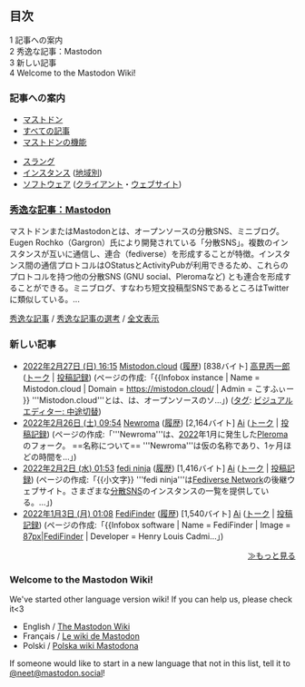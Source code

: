 <div>

<div id="top_main_column">

<div id="article_menu">

<div id="toc">

<div lang="ja" dir="ltr">

## 目次

</div>

-   [1 記事への案内](#.E8.A8.98.E4.BA.8B.E3.81.B8.E3.81.AE.E6.A1.88.E5.86.85)
-   [2 秀逸な記事：Mastodon](#.E7.A7.80.E9.80.B8.E3.81.AA.E8.A8.98.E4.BA.8B.EF.BC.9AMastodon)
-   [3 新しい記事](#.E6.96.B0.E3.81.97.E3.81.84.E8.A8.98.E4.BA.8B)
-   [4 Welcome to the Mastodon Wiki!](#Welcome_to_the_Mastodon_Wiki.21)

</div>

### 記事への案内

<div>

<div>

-   [マストドン](/Mastodon "Mastodon")
-   [すべての記事](/%E3%82%AB%E3%83%86%E3%82%B4%E3%83%AA:%E3%83%A1%E3%82%A4%E3%83%B3 "カテゴリ:メイン")
-   [マストドンの機能](/%E3%82%AB%E3%83%86%E3%82%B4%E3%83%AA:%E3%83%9E%E3%82%B9%E3%83%88%E3%83%89%E3%83%B3%E3%81%AE%E6%A9%9F%E8%83%BD "カテゴリ:マストドンの機能")

</div>

<div>

-   [スラング](/%E3%82%AB%E3%83%86%E3%82%B4%E3%83%AA:%E8%B1%A1%E8%AA%9E "カテゴリ:象語")
-   [インスタンス](/%E3%82%AB%E3%83%86%E3%82%B4%E3%83%AA:%E3%82%A4%E3%83%B3%E3%82%B9%E3%82%BF%E3%83%B3%E3%82%B9 "カテゴリ:インスタンス") ([地域別](/%E9%83%BD%E9%81%93%E5%BA%9C%E7%9C%8C%E3%81%AE%E3%82%A4%E3%83%B3%E3%82%B9%E3%82%BF%E3%83%B3%E3%82%B9%E4%B8%80%E8%A6%A7 "都道府県のインスタンス一覧"))
-   [ソフトウェア](/%E3%82%AB%E3%83%86%E3%82%B4%E3%83%AA:%E3%82%BD%E3%83%95%E3%83%88%E3%82%A6%E3%82%A7%E3%82%A2 "カテゴリ:ソフトウェア") ([クライアント](/%E3%82%AB%E3%83%86%E3%82%B4%E3%83%AA:%E3%83%9E%E3%82%B9%E3%83%88%E3%83%89%E3%83%B3%E3%81%AE%E3%82%AF%E3%83%A9%E3%82%A4%E3%82%A2%E3%83%B3%E3%83%88 "カテゴリ:マストドンのクライアント")・[ウェブサイト](/%E3%82%AB%E3%83%86%E3%82%B4%E3%83%AA:%E3%82%A6%E3%82%A7%E3%83%96%E3%82%B5%E3%82%A4%E3%83%88 "カテゴリ:ウェブサイト"))

</div>

</div>

</div>

<div id="great_entry">

<div>

### <a href="https://ja.mstdn.wiki/Mastodon" rel="nofollow">秀逸な記事：Mastodon</a>

マストドンまたはMastodonとは、オープンソースの分散SNS、ミニブログ。Eugen Rochko（Gargron）氏により開発されている「分散SNS」。複数のインスタンスが互いに通信し、連合（fediverse）を形成することが特徴。インスタンス間の通信プロトコルはOStatusとActivityPubが利用できるため、これらのプロトコルを持つ他の分散SNS (GNU social、Pleromaなど) とも連合を形成することができる。ミニブログ、すなわち短文投稿型SNSであるところはTwitterに類似している。...

<div>

[秀逸な記事](/%E3%83%86%E3%83%B3%E3%83%97%E3%83%AC%E3%83%BC%E3%83%88:%E7%A7%80%E9%80%B8%E3%81%AA%E8%A8%98%E4%BA%8B "テンプレート:秀逸な記事") / [秀逸な記事の選考](/MastodonWiki:%E7%A7%80%E9%80%B8%E3%81%AA%E8%A8%98%E4%BA%8B%E3%81%AE%E9%81%B8%E8%80%83 "MastodonWiki:秀逸な記事の選考") / [全文表示](/Mastodon "Mastodon")

</div>

</div>

</div>

<div id="new_entrys">

<div>

### 新しい記事

-   [2022年2月27日 (日) 16:15](/index.php?title=Mistodon.cloud&oldid=16835 "Mistodon.cloud") ‎[Mistodon.cloud](/Mistodon.cloud "Mistodon.cloud") ([履歴](/index.php?title=Mistodon.cloud&action=history "Mistodon.cloud")) ‎\[838バイト\] ‎[高見丙一郎](/index.php?title=%E5%88%A9%E7%94%A8%E8%80%85:%E9%AB%98%E8%A6%8B%E4%B8%99%E4%B8%80%E9%83%8E&action=edit&redlink=1 "利用者:高見丙一郎 (存在しないページ)") ([トーク](/index.php?title=%E5%88%A9%E7%94%A8%E8%80%85%E3%83%BB%E3%83%88%E3%83%BC%E3%82%AF:%E9%AB%98%E8%A6%8B%E4%B8%99%E4%B8%80%E9%83%8E&action=edit&redlink=1 "利用者・トーク:高見丙一郎 (存在しないページ)") \| [投稿記録](/%E7%89%B9%E5%88%A5:%E6%8A%95%E7%A8%BF%E8%A8%98%E9%8C%B2/%E9%AB%98%E8%A6%8B%E4%B8%99%E4%B8%80%E9%83%8E "特別:投稿記録/高見丙一郎")) (ページの作成:「{{Infobox instance \| Name = Mistodon.cloud \| Domain = https://mistodon.cloud/ \| Admin = こすふぃー }} '''Mistodon.cloud'''とは、は、オープンソースのソ…」) ([タグ](/%E7%89%B9%E5%88%A5:%E3%82%BF%E3%82%B0%E4%B8%80%E8%A6%A7 "特別:タグ一覧"): [ビジュアルエディター: 中途切替](https://ja.wikipedia.org/wiki/Project:%E3%83%93%E3%82%B8%E3%83%A5%E3%82%A2%E3%83%AB%E3%82%A8%E3%83%87%E3%82%A3%E3%82%BF%E3%83%BC "jawp:Project:ビジュアルエディター"))
-   [2022年2月26日 (土) 09:54](/index.php?title=Newroma&oldid=16827 "Newroma") ‎[Newroma](/Newroma "Newroma") ([履歴](/index.php?title=Newroma&action=history "Newroma")) ‎\[2,164バイト\] ‎[Ai](/%E5%88%A9%E7%94%A8%E8%80%85:Ai "利用者:Ai") ([トーク](/%E5%88%A9%E7%94%A8%E8%80%85%E3%83%BB%E3%83%88%E3%83%BC%E3%82%AF:Ai "利用者・トーク:Ai") \| [投稿記録](/%E7%89%B9%E5%88%A5:%E6%8A%95%E7%A8%BF%E8%A8%98%E9%8C%B2/Ai "特別:投稿記録/Ai")) (ページの作成:「'''Newroma'''は、[2022](/index.php?title=2022&action=edit&redlink=1 "2022 (存在しないページ)")年1月に発生した[Pleroma](/Pleroma "Pleroma")のフォーク。 ==名称について== '''Newroma'''は仮の名称であり、1ヶ月ほどの時間を…」)
-   [2022年2月2日 (水) 01:53](/index.php?title=Fedi_ninja&oldid=16812 "Fedi ninja") ‎[fedi ninja](/Fedi_ninja "Fedi ninja") ([履歴](/index.php?title=Fedi_ninja&action=history "Fedi ninja")) ‎\[1,416バイト\] ‎[Ai](/%E5%88%A9%E7%94%A8%E8%80%85:Ai "利用者:Ai") ([トーク](/%E5%88%A9%E7%94%A8%E8%80%85%E3%83%BB%E3%83%88%E3%83%BC%E3%82%AF:Ai "利用者・トーク:Ai") \| [投稿記録](/%E7%89%B9%E5%88%A5:%E6%8A%95%E7%A8%BF%E8%A8%98%E9%8C%B2/Ai "特別:投稿記録/Ai")) (ページの作成:「{{小文字}} '''fedi ninja'''は[Fediverse Network](/Fediverse_Network "Fediverse Network")の後継ウェブサイト。さまざまな[分散SNS](/%E5%88%86%E6%95%A3SNS "分散SNS")のインスタンスの一覧を提供している。…」)
-   [2022年1月3日 (月) 01:08](/index.php?title=FediFinder&oldid=16776 "FediFinder") ‎[FediFinder](/FediFinder "FediFinder") ([履歴](/index.php?title=FediFinder&action=history "FediFinder")) ‎\[1,540バイト\] ‎[Ai](/%E5%88%A9%E7%94%A8%E8%80%85:Ai "利用者:Ai") ([トーク](/%E5%88%A9%E7%94%A8%E8%80%85%E3%83%BB%E3%83%88%E3%83%BC%E3%82%AF:Ai "利用者・トーク:Ai") \| [投稿記録](/%E7%89%B9%E5%88%A5:%E6%8A%95%E7%A8%BF%E8%A8%98%E9%8C%B2/Ai "特別:投稿記録/Ai")) (ページの作成:「{{Infobox software \| Name = FediFinder \| Image = [87px\|FediFinder](/%E3%83%95%E3%82%A1%E3%82%A4%E3%83%AB:FF.logo.small.png "ファイル:FF.logo.small.png") \| Developer = Henry Louis Cadmi…」)

<div align="right">

[≫もっと見る](/%E7%89%B9%E5%88%A5:%E6%96%B0%E3%81%97%E3%81%84%E3%83%9A%E3%83%BC%E3%82%B8 "特別:新しいページ")

</div>

</div>

</div>

<div>

### Welcome to the Mastodon Wiki!

We've started other language version wiki! If you can help us, please check it\<3

-   English / [The Mastodon Wiki](https://en.mstdn.wiki/Main_Page "en:Main Page")
-   Français / [Le wiki de Mastodon](https://fr.mstdn.wiki/Accueil "fr:Accueil")
-   Polski / [Polska wiki Mastodona](https://pl.mstdn.wiki/Strona_g%C5%82%C3%B3wna "pl:Strona główna")

If someone would like to start in a new language that not in this list, tell it to <a href="https://mastodon.social/@neet" rel="nofollow">@neet@mastodon.social</a>!

</div>

  

</div>

  

</div>
